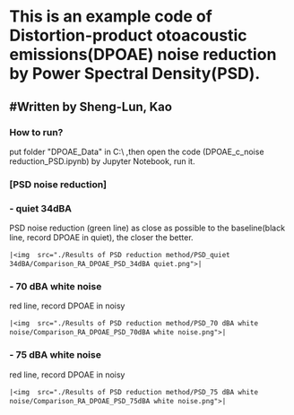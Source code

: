<h1>This is an example code of Distortion-product otoacoustic emissions(DPOAE) noise reduction by Power Spectral Density(PSD).<br>
</h1> 

<h2>#Written by Sheng-Lun, Kao</h2> 

<h3>How to run?</h3> 
<p>
put folder "DPOAE_Data" in C:\   ,then open the code (DPOAE_c_noise reduction_PSD.ipynb) by Jupyter Notebook, run it.
</p>


### [PSD noise reduction]
### - quiet 34dBA
PSD noise reduction (green line) as close as possible to the baseline(black line, record DPOAE in quiet), the closer the better.

	|<img  src="./Results of PSD reduction method/PSD_quiet 34dBA/Comparison_RA_DPOAE_PSD_34dBA quiet.png">|


### - 70 dBA white noise
red line, record DPOAE in noisy

	|<img  src="./Results of PSD reduction method/PSD_70 dBA white noise/Comparison_RA_DPOAE_PSD_70dBA white noise.png">|
	

### - 75 dBA white noise
red line, record DPOAE in noisy

	|<img  src="./Results of PSD reduction method/PSD_75 dBA white noise/Comparison_RA_DPOAE_PSD_75dBA white noise.png">|
